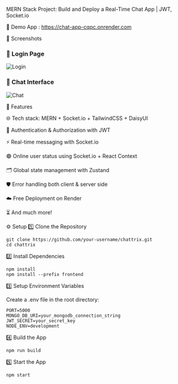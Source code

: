 MERN Stack Project: Build and Deploy a Real-Time Chat App | JWT, Socket.io


🚀 Demo App : https://chat-app-cqpc.onrender.com

📸 Screenshots

### 🔐 Login Page  
![Login](./frontend/assets/screenshot1.png)  

### 💬 Chat Interface  
![Chat](./frontend/assets/Screenshot2.png) 


🌟 Features

🌐 Tech stack: MERN + Socket.io + TailwindCSS + DaisyUI

🔑 Authentication & Authorization with JWT

⚡ Real-time messaging with Socket.io

🟢 Online user status using Socket.io + React Context

🗂 Global state management with Zustand

🛡 Error handling both client & server side

☁️ Free Deployment on Render

⏳ And much more!


⚙️ Setup
1️⃣ Clone the Repository
```
git clone https://github.com/your-username/chattrix.git
cd chattrix
```

2️⃣ Install Dependencies
```
npm install
npm install --prefix frontend
```

3️⃣ Setup Environment Variables

Create a .env file in the root directory:
```
PORT=5000
MONGO_DB_URI=your_mongodb_connection_string
JWT_SECRET=your_secret_key
NODE_ENV=development
```

4️⃣ Build the App
```
npm run build
```

5️⃣ Start the App
```
npm start
```
